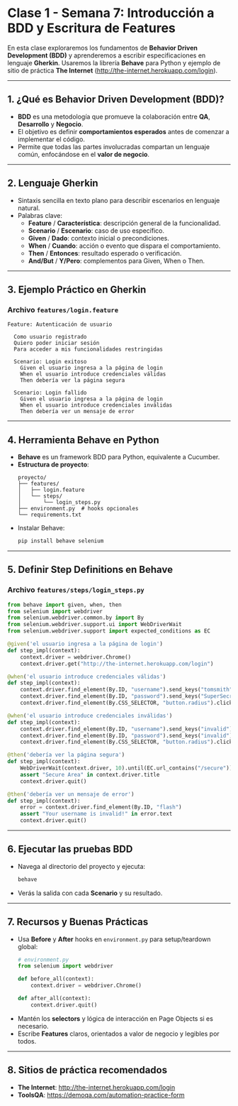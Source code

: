 # Clase 1 - Semana 7: Introducción a BDD y Escritura de Features

En esta clase exploraremos los fundamentos de **Behavior Driven Development (BDD)** y aprenderemos a escribir especificaciones en lenguaje **Gherkin**. Usaremos la librería **Behave** para Python y ejemplo de sitio de práctica **The Internet** (http://the-internet.herokuapp.com/login).

---

## 1. ¿Qué es Behavior Driven Development (BDD)?

- **BDD** es una metodología que promueve la colaboración entre **QA**, **Desarrollo** y **Negocio**.  
- El objetivo es definir **comportamientos esperados** antes de comenzar a implementar el código.  
- Permite que todas las partes involucradas compartan un lenguaje común, enfocándose en el **valor de negocio**.

---

## 2. Lenguaje Gherkin

- Sintaxis sencilla en texto plano para describir escenarios en lenguaje natural.  
- Palabras clave:
  - **Feature** / **Característica**: descripción general de la funcionalidad.
  - **Scenario** / **Escenario**: caso de uso específico.
  - **Given** / **Dado**: contexto inicial o precondiciones.
  - **When** / **Cuando**: acción o evento que dispara el comportamiento.
  - **Then** / **Entonces**: resultado esperado o verificación.
  - **And/But** / **Y/Pero**: complementos para Given, When o Then.

---

## 3. Ejemplo Práctico en Gherkin

### Archivo `features/login.feature`

```gherkin
Feature: Autenticación de usuario

  Como usuario registrado
  Quiero poder iniciar sesión
  Para acceder a mis funcionalidades restringidas

  Scenario: Login exitoso
    Given el usuario ingresa a la página de login
    When el usuario introduce credenciales válidas
    Then debería ver la página segura

  Scenario: Login fallido
    Given el usuario ingresa a la página de login
    When el usuario introduce credenciales inválidas
    Then debería ver un mensaje de error
```

---

## 4. Herramienta Behave en Python

- **Behave** es un framework BDD para Python, equivalente a Cucumber.  
- **Estructura de proyecto**:
  ```
  proyecto/
  ├── features/
  │   ├── login.feature
  │   └── steps/
  │       └── login_steps.py
  ├── environment.py  # hooks opcionales
  └── requirements.txt
  ```
- Instalar Behave:
  ```bash
  pip install behave selenium
  ```

---

## 5. Definir Step Definitions en Behave

### Archivo `features/steps/login_steps.py`

```python
from behave import given, when, then
from selenium import webdriver
from selenium.webdriver.common.by import By
from selenium.webdriver.support.ui import WebDriverWait
from selenium.webdriver.support import expected_conditions as EC

@given('el usuario ingresa a la página de login')
def step_impl(context):
    context.driver = webdriver.Chrome()
    context.driver.get("http://the-internet.herokuapp.com/login")

@when('el usuario introduce credenciales válidas')
def step_impl(context):
    context.driver.find_element(By.ID, "username").send_keys("tomsmith")
    context.driver.find_element(By.ID, "password").send_keys("SuperSecretPassword!")
    context.driver.find_element(By.CSS_SELECTOR, "button.radius").click()

@when('el usuario introduce credenciales inválidas')
def step_impl(context):
    context.driver.find_element(By.ID, "username").send_keys("invalid")
    context.driver.find_element(By.ID, "password").send_keys("invalid")
    context.driver.find_element(By.CSS_SELECTOR, "button.radius").click()

@then('debería ver la página segura')
def step_impl(context):
    WebDriverWait(context.driver, 10).until(EC.url_contains("/secure"))
    assert "Secure Area" in context.driver.title
    context.driver.quit()

@then('debería ver un mensaje de error')
def step_impl(context):
    error = context.driver.find_element(By.ID, "flash")
    assert "Your username is invalid!" in error.text
    context.driver.quit()
```

---

## 6. Ejecutar las pruebas BDD

- Navega al directorio del proyecto y ejecuta:
  ```bash
  behave
  ```
- Verás la salida con cada **Scenario** y su resultado.

---

## 7. Recursos y Buenas Prácticas

- Usa **Before** y **After** hooks en `environment.py` para setup/teardown global:
  ```python
  # environment.py
  from selenium import webdriver

  def before_all(context):
      context.driver = webdriver.Chrome()

  def after_all(context):
      context.driver.quit()
  ```
- Mantén los **selectors** y lógica de interacción en Page Objects si es necesario.
- Escribe **Features** claros, orientados a valor de negocio y legibles por todos.

---

## 8. Sitios de práctica recomendados

- **The Internet**: http://the-internet.herokuapp.com/login  
- **ToolsQA**: https://demoqa.com/automation-practice-form